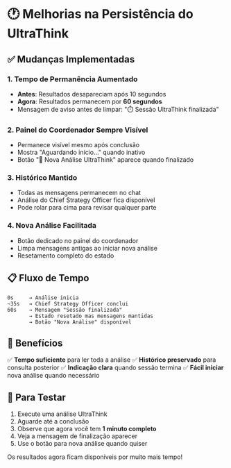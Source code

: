# 🕐 Melhorias na Persistência do UltraThink

## ✅ Mudanças Implementadas

### 1. **Tempo de Permanência Aumentado**
- **Antes**: Resultados desapareciam após 10 segundos
- **Agora**: Resultados permanecem por **60 segundos**
- Mensagem de aviso antes de limpar: "⏱️ Sessão UltraThink finalizada"

### 2. **Painel do Coordenador Sempre Visível**
- Permanece visível mesmo após conclusão
- Mostra "Aguardando início..." quando inativo
- Botão "🔄 Nova Análise UltraThink" aparece quando finalizado

### 3. **Histórico Mantido**
- Todas as mensagens permanecem no chat
- Análise do Chief Strategy Officer fica disponível
- Pode rolar para cima para revisar qualquer parte

### 4. **Nova Análise Facilitada**
- Botão dedicado no painel do coordenador
- Limpa mensagens antigas ao iniciar nova análise
- Resetamento completo do estado

## 📋 Fluxo de Tempo

```
0s     → Análise inicia
~35s   → Chief Strategy Officer conclui
60s    → Mensagem "Sessão finalizada"
       → Estado resetado mas mensagens mantidas
       → Botão "Nova Análise" disponível
```

## 🎯 Benefícios

✅ **Tempo suficiente** para ler toda a análise
✅ **Histórico preservado** para consulta posterior
✅ **Indicação clara** quando sessão termina
✅ **Fácil iniciar** nova análise quando necessário

## 🧪 Para Testar

1. Execute uma análise UltraThink
2. Aguarde até a conclusão
3. Observe que agora você tem **1 minuto completo**
4. Veja a mensagem de finalização aparecer
5. Use o botão para nova análise quando quiser

Os resultados agora ficam disponíveis por muito mais tempo!